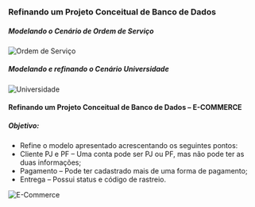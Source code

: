 ### **Refinando um Projeto Conceitual de Banco de Dados**

##### Modelando o Cenário de Ordem de Serviço

![Ordem de Serviço](https://user-images.githubusercontent.com/88558377/188541267-b05bbb11-8f09-4683-931c-7e60b60b83cd.png)

##### Modelando e refinando o Cenário Universidade

![Universidade](https://user-images.githubusercontent.com/88558377/188541959-1590e2d0-2b5e-4541-a70f-827ab14c5768.png)


#### **Refinando um Projeto Conceitual de Banco de Dados – E-COMMERCE**

##### **Objetivo:**

* Refine o modelo apresentado acrescentando os seguintes pontos:
* Cliente PJ e PF – Uma conta pode ser PJ ou PF, mas não pode ter as duas informações;
* Pagamento – Pode ter cadastrado mais de uma forma de pagamento;
* Entrega – Possui status e código de rastreio.

![E-Commerce](https://user-images.githubusercontent.com/88558377/188589859-0ce94b4c-bb33-4399-9822-d35a055465a9.png)
